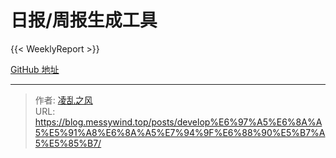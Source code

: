 # 日报/周报生成工具


{{&lt; WeeklyReport &gt;}}

[GitHub 地址](https://github.com/messywind/WeeklyReport)

---

> 作者: [凌乱之风](https://github.com/messywind)  
> URL: https://blog.messywind.top/posts/develop%E6%97%A5%E6%8A%A5%E5%91%A8%E6%8A%A5%E7%94%9F%E6%88%90%E5%B7%A5%E5%85%B7/  

